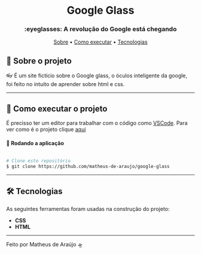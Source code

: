 <h1 align="center" font-weight:bold">
   Google Glass
</h1>

<h3 align="center">
    :eyeglasses: A revolução do Google está chegando
</h3>

<p align="center">
	<a href="#-sobre-o-projeto">Sobre</a> •
 	<a href="#-como-executar-o-projeto">Como executar</a> • 
  <a href="#-tecnologias">Tecnologias</a>
</p>


## :pencil: Sobre o projeto
:eyeglasses: É um site fictício sobre o Google glass, o óculos inteligente da google, foi feito no intuito de aprender sobre html e css.

---

## 🚀 Como executar o projeto

É precisso ter um editor para trabalhar com o código como [VSCode](https://code.visualstudio.com/).
Para ver como é o projeto clique [aqui](https://matheus-de-araujo.github.io/google-glass/)

#### 🧭 Rodando a aplicação

```bash

# Clone este repositório
$ git clone https://github.com/matheus-de-araujo/google-glass

```

---

## 🛠 Tecnologias

As seguintes ferramentas foram usadas na construção do projeto:

- **CSS**
- **HTML**


---

Feito por Matheus de Araújo :flying_saucer:
